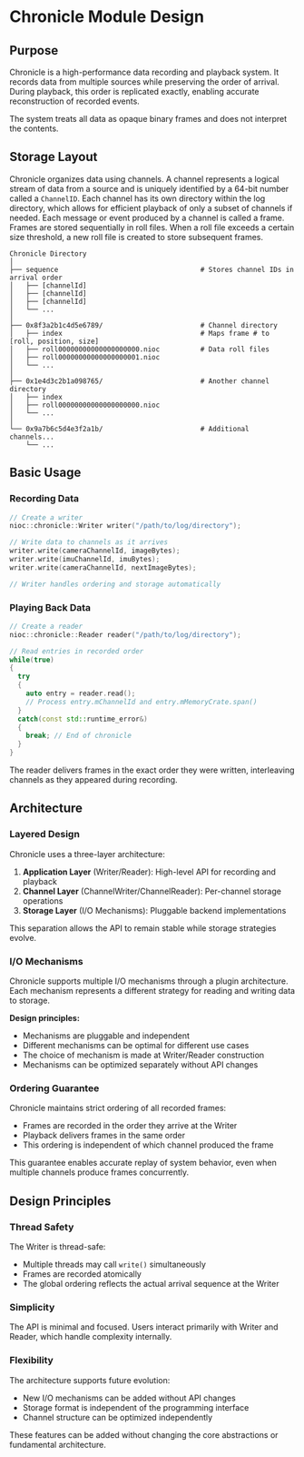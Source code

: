 # Chronicle Module Design

## Purpose

Chronicle is a high-performance data recording and playback system. It records data from multiple
sources while preserving the order of arrival. During playback, this order is replicated exactly,
enabling accurate reconstruction of recorded events.

The system treats all data as opaque binary frames and does not interpret the contents.

## Storage Layout

Chronicle organizes data using channels. A channel represents a logical stream of data from a
source and is uniquely identified by a 64-bit number called a `ChannelID`. Each channel has its own
directory within the log directory, which allows for efficient playback of only a subset of channels
if
needed. Each message or event produced by a channel is called a frame. Frames are stored
sequentially
in roll files. When a roll file exceeds a certain size threshold, a new roll file is created to
store
subsequent frames.

```
Chronicle Directory
│
├── sequence                                   # Stores channel IDs in arrival order
│   ├── [channelId]
│   ├── [channelId]
│   ├── [channelId]
│   └── ...
│
├── 0x8f3a2b1c4d5e6789/                        # Channel directory
│   ├── index                                  # Maps frame # to [roll, position, size]
│   ├── roll00000000000000000000.nioc          # Data roll files
│   ├── roll00000000000000000001.nioc
│   └── ...
│
├── 0x1e4d3c2b1a098765/                        # Another channel directory
│   ├── index
│   ├── roll00000000000000000000.nioc
│   └── ...
│
└── 0x9a7b6c5d4e3f2a1b/                        # Additional channels...
    └── ...
```

## Basic Usage

### Recording Data

```cpp
// Create a writer
nioc::chronicle::Writer writer("/path/to/log/directory");

// Write data to channels as it arrives
writer.write(cameraChannelId, imageBytes);
writer.write(imuChannelId, imuBytes);
writer.write(cameraChannelId, nextImageBytes);

// Writer handles ordering and storage automatically
```

### Playing Back Data

```cpp
// Create a reader
nioc::chronicle::Reader reader("/path/to/log/directory");

// Read entries in recorded order
while(true)
{
  try
  {
    auto entry = reader.read();
    // Process entry.mChannelId and entry.mMemoryCrate.span()
  }
  catch(const std::runtime_error&)
  {
    break; // End of chronicle
  }
}
```

The reader delivers frames in the exact order they were written, interleaving channels as they
appeared during recording.

## Architecture

### Layered Design

Chronicle uses a three-layer architecture:

1. **Application Layer** (Writer/Reader): High-level API for recording and playback
2. **Channel Layer** (ChannelWriter/ChannelReader): Per-channel storage operations
3. **Storage Layer** (I/O Mechanisms): Pluggable backend implementations

This separation allows the API to remain stable while storage strategies evolve.

### I/O Mechanisms

Chronicle supports multiple I/O mechanisms through a plugin architecture. Each mechanism represents
a different strategy for reading and writing data to storage.

**Design principles:**

- Mechanisms are pluggable and independent
- Different mechanisms can be optimal for different use cases
- The choice of mechanism is made at Writer/Reader construction
- Mechanisms can be optimized separately without API changes

### Ordering Guarantee

Chronicle maintains strict ordering of all recorded frames:

- Frames are recorded in the order they arrive at the Writer
- Playback delivers frames in the same order
- This ordering is independent of which channel produced the frame

This guarantee enables accurate replay of system behavior, even when multiple channels produce
frames concurrently.

## Design Principles

### Thread Safety

The Writer is thread-safe:

- Multiple threads may call `write()` simultaneously
- Frames are recorded atomically
- The global ordering reflects the actual arrival sequence at the Writer

### Simplicity

The API is minimal and focused. Users interact primarily with Writer and Reader, which handle
complexity internally.

### Flexibility

The architecture supports future evolution:

- New I/O mechanisms can be added without API changes
- Storage format is independent of the programming interface
- Channel structure can be optimized independently

These features can be added without changing the core abstractions or fundamental architecture.
